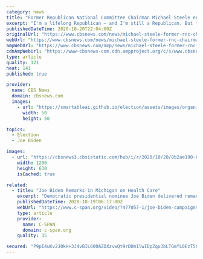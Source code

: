```yaml
---
category: news
title: "Former Republican National Committee Chairman Michael Steele endorses Joe Biden"
excerpt: "I'm a lifelong Republican – and I'm still a Republican. But this ballot is how we restore the soul of our nation,\" said Michael Steele, who called Joe Biden \"a good man.\""
publishedDateTime: 2020-10-20T22:04:00Z
originalUrl: "https://www.cbsnews.com/news/michael-steele-former-rnc-chairman-endorses-joe-biden/?intcid=CNI-00-10aaa3b"
webUrl: "https://www.cbsnews.com/news/michael-steele-former-rnc-chairman-endorses-joe-biden/?intcid=CNI-00-10aaa3b"
ampWebUrl: "https://www.cbsnews.com/amp/news/michael-steele-former-rnc-chairman-endorses-joe-biden/"
cdnAmpWebUrl: "https://www-cbsnews-com.cdn.ampproject.org/c/s/www.cbsnews.com/amp/news/michael-steele-former-rnc-chairman-endorses-joe-biden/"
type: article
quality: 121
heat: 141
published: true

provider:
  name: CBS News
  domain: cbsnews.com
  images:
    - url: "https://smartableai.github.io/election/assets/images/organizations/cbsnews.com-50x50.jpg"
      width: 50
      height: 50

topics:
  - Election
  - Joe Biden

images:
  - url: "https://cbsnews3.cbsistatic.com/hub/i/r/2020/10/20/8b2ae190-028b-48df-97ab-e57073925f6d/thumbnail/1200x630/e15f5b854e52d31c88c781a758089c07/gettyimages-824448112.jpg"
    width: 1200
    height: 630
    isCached: true

related:
  - title: "Joe Biden Remarks in Michigan on Health Care"
    excerpt: "Democratic presidential nominee Joe Biden delivered remarks on health care and the economy at a campaign event in Southfield, Michigan, a suburb of Detroit."
    publishedDateTime: 2020-10-19T06:17:00Z
    webUrl: "https://www.c-span.org/video/?477057-1/joe-biden-campaigns-southfield-michigan"
    type: article
    provider:
      name: C-SPAN
      domain: c-span.org
    quality: 35

secured: "P9pI4uKv2J0kH+3J4vBIL600AZDXzvwQt9rDOm1lwIDpZqu3bLTGmfL0EzT5CFStDQH7lDRL0hI3XTUxxbAlzlBl4VDK6SUUUfBx9WEXFcvdfL9/7n6/j8RF4Do46hxM29YMdTtUvb5R4dqtk9a0/PGGzn35utjhj8W1QpiZsBIyuezEUqCdvXDGiZ7yUgCPnD9HLalfHkMpqo9yolVuk/RbcmZxlIjHKZXeHnYH54rp1G+LKlaKXfQwYb6eQagn514poOC3WzhRDyF6IxhGxmZZz8j77E+u6qiEsSqvvg1VKWk34D+RBnYLKcCmFOGfl2mbB2OWp2wmH3iDhfZbfpNJ0FBkacPMuFQlAkSQawE=;afb/lzFNBDr3WKWG5dCrlA=="
---
```


